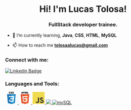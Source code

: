 <h1 align="center">Hi! I'm Lucas Tolosa!</h1>
<h3 align="center">FullStack developer trainee.</h3>

- 🌱 I’m currently learning, **Java**, **CSS**, **HTML**, **MySQL**

- 📫 How to reach me **tolosaalucas@gmail.com**

<h3>Connect with me:</h3>

[![Linkedin Badge](https://img.shields.io/badge/-Lucas_Tolosa-blue?style=flat-square&logo=Linkedin&logoColor=white&link=https://www.linkedin.com/in/Lucas-Tolosa/)](https://www.linkedin.com/in/lucas-agustin-tolosa-47671a221/)

<h3 align="left">Languages and Tools:</h3>
<p align="left"> <a href="https://www.w3schools.com/css/" target="_blank"> <img src="https://raw.githubusercontent.com/devicons/devicon/master/icons/css3/css3-original-wordmark.svg" alt="css3" width="40" height="40"/> </a> <a href="https://www.w3.org/html/" target="_blank"> <img src="https://raw.githubusercontent.com/devicons/devicon/master/icons/html5/html5-original-wordmark.svg" alt="html5" width="40" height="40"/> </a> <a href="https://developer.mozilla.org/en-US/docs/Web/JavaScript" target="_blank"> <img src="https://raw.githubusercontent.com/devicons/devicon/master/icons/javascript/javascript-original.svg" alt="javascript" width="40" height="40"/> </a> <a href="https://nodejs.org" target="_blank"> <a href="https://cdn-icons-png.flaticon.com/512/226/226777.png" target:"_blank"><img src="https://cdn-icons-png.flaticon.com/512/226/226777.png" height= 50px; />
</a>
<a href="https://www.google.com/imgres?q=mysql&imgurl=https%3A%2F%2Ftechorigine.com%2Fwp-content%2Fuploads%2F2024%2F06%2Fmysql-la-gi.png&imgrefurl=https%3A%2F%2Ftechorigine.com%2Fwhat-is-mysql%2F&docid=M71mpBan1JyWIM&tbnid=rZSzzUBcBu1Z6M&vet=12ahUKEwi_8ZGQvNSOAxVpqZUCHcOQCHQQM3oECBAQAA..i&w=1140&h=760&hcb=2&ved=2ahUKEwi_8ZGQvNSOAxVpqZUCHcOQCHQQM3oECBAQAA" target="_blank"> <img src="https://www.google.com/imgres?q=mysql&imgurl=https%3A%2F%2Ftechorigine.com%2Fwp-content%2Fuploads%2F2024%2F06%2Fmysql-la-gi.png&imgrefurl=https%3A%2F%2Ftechorigine.com%2Fwhat-is-mysql%2F&docid=M71mpBan1JyWIM&tbnid=rZSzzUBcBu1Z6M&vet=12ahUKEwi_8ZGQvNSOAxVpqZUCHcOQCHQQM3oECBAQAA..i&w=1140&h=760&hcb=2&ved=2ahUKEwi_8ZGQvNSOAxVpqZUCHcOQCHQQM3oECBAQAA" alt="mySQL" widht="40px" height="40px"></a>

</p>
